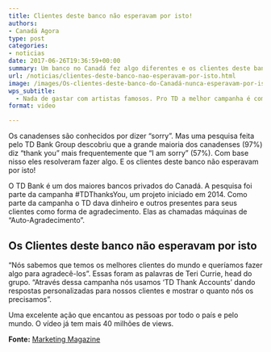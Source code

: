 ```yaml
---
title: Clientes deste banco não esperavam por isto!
authors:
- Canadá Agora
type: post
categories:
- noticias
date: 2017-06-26T19:36:59+00:00
summary: Um banco no Canadá fez algo diferentes e os clientes deste banco não esperavam por isto nem nos seus sonhos mais malucos!
url: /noticias/clientes-deste-banco-nao-esperavam-por-isto.html
image: /images/Os-clientes-deste-banco-do-Canadá-nunca-esperavam-por-isto.jpeg
wps_subtitle:
  - Nada de gastar com artistas famosos. Pro TD a melhor campanha é com o próprio cliente.
format: video

---
```

Os canadenses são conhecidos por dizer &#8220;sorry&#8221;. Mas uma pesquisa feita pelo TD Bank Group descobriu que a grande maioria dos canadenses (97%) diz &#8220;thank you&#8221; mais frequentemente que &#8220;I am sorry&#8221; (57%). Com base nisso eles resolveram fazer algo. E os clientes deste banco não esperavam por isto!

O TD Bank é um dos maiores bancos privados do Canadá. A pesquisa foi parte da campanha #TDThanksYou, um projeto iniciado em 2014. Como parte da campanha o TD dava dinheiro e outros presentes para seus clientes como forma de agradecimento. Elas as chamadas máquinas de &#8220;Auto-Agradecimento&#8221;.

## Os Clientes deste banco não esperavam por isto

&#8220;Nós sabemos que temos os melhores clientes do mundo e queríamos fazer algo para agradecê-los&#8221;. Essas foram as palavras de Teri Currie, head do grupo. &#8220;Através dessa campanha nós usamos &#8216;TD Thank Accounts&#8217; dando respostas personalizadas para nossos clientes e mostrar o quanto nós os precisamos&#8221;.

Uma excelente ação que encantou as pessoas por todo o país e pelo mundo. O vídeo já tem mais 40 milhões de views.

<span class="embed-youtube" style="text-align:center; display: block;"></span>

**Fonte:** <a href="http://marketingmag.ca/brands/td-goes-on-another-thank-you-mission-181836/" target="_blank" rel="noopener">Marketing Magazine</a>